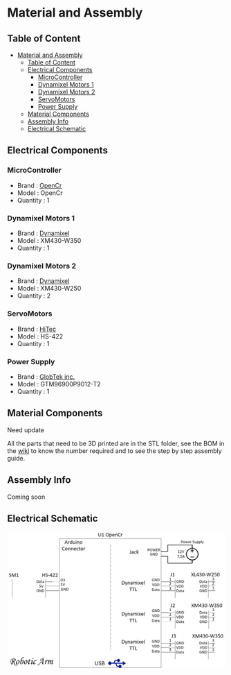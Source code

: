 # Material and Assembly

## Table of Content
- [Material and Assembly](#material-and-assembly)
  - [Table of Content](#table-of-content)
  - [Electrical Components](#electrical-components)
    - [MicroController](#microcontroller)
    - [Dynamixel Motors 1](#dynamixel-motors-1)
    - [Dynamixel Motors 2](#dynamixel-motors-2)
    - [ServoMotors](#servomotors)
    - [Power Supply](#power-supply)
  - [Material Components](#material-components)
  - [Assembly Info](#assembly-info)
  - [Electrical Schematic](#electrical-schematic)

## Electrical Components
### MicroController
* Brand : [OpenCr](https://www.robot-advance.com/art-opencr1-0-robotis-2353.htm)
* Model : OpenCr
* Quantity : 1

### Dynamixel Motors 1
* Brand : [Dynamixel](https://emanual.robotis.com/docs/en/software/dynamixel/dynamixel_workbench/)
* Model : XM430-W350
* Quantity : 1

### Dynamixel Motors 2
* Brand : [Dynamixel](https://emanual.robotis.com/docs/en/software/dynamixel/dynamixel_workbench/)
* Model : XM430-W250
* Quantity : 2

### ServoMotors
* Brand : [HiTec](https://www.robotshop.com/ca/en/hitec-hs-422-servo-motor.html?gclid=CjwKCAjwlcaRBhBYEiwAK341jfIg3fw_xTxtCtNNNh4yNMYIuuqdtHVJHqRt-310Qe8wRKAHFg4d1xoCRGkQAvD_BwE)
* Model : HS-422
* Quantity : 1

### Power Supply
* Brand : [GlobTek inc.](https://www.digikey.ca/en/products/detail/globtek-inc/TR9CE7500LLP-IM-R6B/11201299?s=N4IgTCBcDaIOIBUCyBOAbCgDJgClgjBALoC%2BQA)
* Model : GTM96900P9012-T2
* Quantity : 1

## Material Components
Need update

All the parts that need to be 3D printed are in the STL folder, see the BOM in the [wiki](https://github.com/chameau5050/Handling-Gro/wiki) to know the number required and to see the step by step assembly guide.

## Assembly Info
Coming soon

## Electrical Schematic
<img src="ElectricalSchematic_RoboticArm.png" alt="ElectricalSchematic - RoboticArm">
